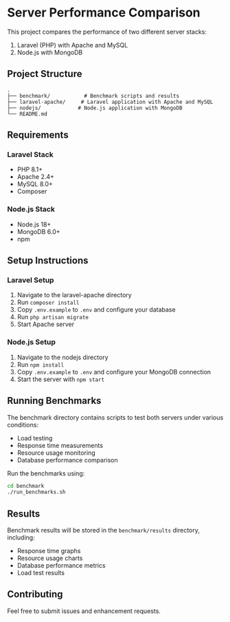 # Server Performance Comparison

This project compares the performance of two different server stacks:
1. Laravel (PHP) with Apache and MySQL
2. Node.js with MongoDB

## Project Structure

```
.
├── benchmark/           # Benchmark scripts and results
├── laravel-apache/     # Laravel application with Apache and MySQL
├── nodejs/            # Node.js application with MongoDB
└── README.md
```

## Requirements

### Laravel Stack
- PHP 8.1+
- Apache 2.4+
- MySQL 8.0+
- Composer

### Node.js Stack
- Node.js 18+
- MongoDB 6.0+
- npm

## Setup Instructions

### Laravel Setup
1. Navigate to the laravel-apache directory
2. Run `composer install`
3. Copy `.env.example` to `.env` and configure your database
4. Run `php artisan migrate`
5. Start Apache server

### Node.js Setup
1. Navigate to the nodejs directory
2. Run `npm install`
3. Copy `.env.example` to `.env` and configure your MongoDB connection
4. Start the server with `npm start`

## Running Benchmarks

The benchmark directory contains scripts to test both servers under various conditions:
- Load testing
- Response time measurements
- Resource usage monitoring
- Database performance comparison

Run the benchmarks using:
```bash
cd benchmark
./run_benchmarks.sh
```

## Results

Benchmark results will be stored in the `benchmark/results` directory, including:
- Response time graphs
- Resource usage charts
- Database performance metrics
- Load test results

## Contributing

Feel free to submit issues and enhancement requests.
